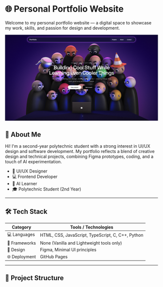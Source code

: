 # 🌐 Personal Portfolio Website

Welcome to my personal portfolio website — a digital space to showcase my work, skills, and passion for design and development.

![Portfolio Screenshot](./screenshot.png)

## 📌 About Me

Hi! I'm a second-year polytechnic student with a strong interest in UI/UX design and software development. My portfolio reflects a blend of creative design and technical projects, combining Figma prototypes, coding, and a touch of AI experimentation.

- 🎨 UI/UX Designer
- 💻 Frontend Developer
- 🧠 AI Learner
- 🎓 Polytechnic Student (2nd Year)

---

## 🛠️ Tech Stack

| Category      | Tools / Technologies               |
|---------------|------------------------------------|
| 💻 Languages   | HTML, CSS, JavaScript, TypeScript, C, C++, Python |
| 🧩 Frameworks | None (Vanilla and Lightweight tools only) |
| 🎨 Design     | Figma, Minimal UI principles       |
| 🌐 Deployment | GitHub Pages                        |

---

## 📂 Project Structure

